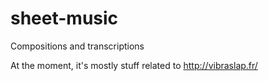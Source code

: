# sheet-music
Compositions and transcriptions

At the moment, it's mostly stuff related to http://vibraslap.fr/ 
